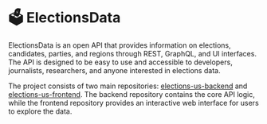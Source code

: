 # 🗳️ ElectionsData 

ElectionsData is an open API that provides information on elections, candidates, parties, and regions through REST, GraphQL, and UI interfaces. The API is designed to be easy to use and accessible to developers, journalists, researchers, and anyone interested in elections data.

The project consists of two main repositories: [elections-us-backend](https://github.com/ElectionsData/elections-us-backend) and [elections-us-frontend](https://github.com/ElectionsData/elections-us-backend). The backend repository contains the core API logic, while the frontend repository provides an interactive web interface for users to explore the data.
